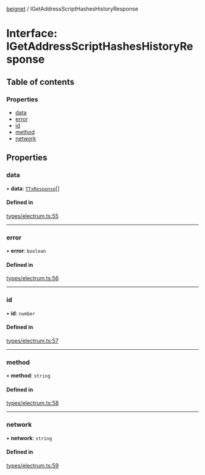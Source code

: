 [beignet](../README.md) / IGetAddressScriptHashesHistoryResponse

# Interface: IGetAddressScriptHashesHistoryResponse

## Table of contents

### Properties

- [data](IGetAddressScriptHashesHistoryResponse.md#data)
- [error](IGetAddressScriptHashesHistoryResponse.md#error)
- [id](IGetAddressScriptHashesHistoryResponse.md#id)
- [method](IGetAddressScriptHashesHistoryResponse.md#method)
- [network](IGetAddressScriptHashesHistoryResponse.md#network)

## Properties

### data

• **data**: [`TTxResponse`](../README.md#ttxresponse)[]

#### Defined in

[types/electrum.ts:55](https://github.com/synonymdev/beignet/blob/3144d66/src/types/electrum.ts#L55)

___

### error

• **error**: `boolean`

#### Defined in

[types/electrum.ts:56](https://github.com/synonymdev/beignet/blob/3144d66/src/types/electrum.ts#L56)

___

### id

• **id**: `number`

#### Defined in

[types/electrum.ts:57](https://github.com/synonymdev/beignet/blob/3144d66/src/types/electrum.ts#L57)

___

### method

• **method**: `string`

#### Defined in

[types/electrum.ts:58](https://github.com/synonymdev/beignet/blob/3144d66/src/types/electrum.ts#L58)

___

### network

• **network**: `string`

#### Defined in

[types/electrum.ts:59](https://github.com/synonymdev/beignet/blob/3144d66/src/types/electrum.ts#L59)
